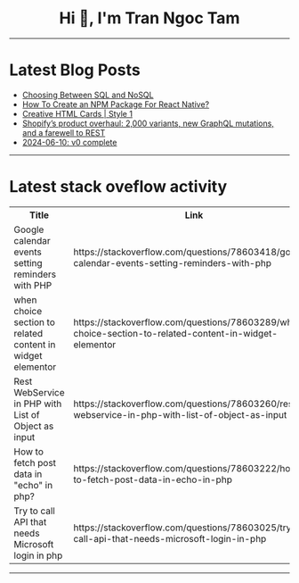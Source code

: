 <h1 align="center">Hi 👋, I'm Tran Ngoc Tam</h1>

---

# Latest Blog Posts 
<!-- BLOG-POST-LIST:START -->
- [Choosing Between SQL and NoSQL](https://dev.to/adrianbailador/choosing-between-sql-and-nosql-n9i)
- [How To Create an NPM Package For React Native?](https://dev.to/amitkumar13/how-to-create-an-npm-package-for-react-native-4bkj)
- [Creative HTML Cards | Style 1](https://dev.to/creative_salahu/creative-html-cards-style-1-5h8a)
- [Shopify’s product overhaul: 2,000 variants, new GraphQL mutations, and a farewell to REST](https://dev.to/gadgetdev/shopifys-product-overhaul-2000-variants-new-graphql-mutations-and-a-farewell-to-rest-4kei)
- [2024-06-10: v0 complete](https://dev.to/armantark/2024-06-10-v0-complete-3dil)
<!-- BLOG-POST-LIST:END -->

---

# Latest stack oveflow activity
<table>
  <tr><th>Title</th><th>Link</th></tr>
  <!-- STACKOVERFLOW:START --><tr><td>Google calendar events setting reminders with PHP</td><td>https://stackoverflow.com/questions/78603418/google-calendar-events-setting-reminders-with-php</td></tr><tr><td>when choice section to related content in widget elementor</td><td>https://stackoverflow.com/questions/78603289/when-choice-section-to-related-content-in-widget-elementor</td></tr><tr><td>Rest WebService in PHP with List of Object as input</td><td>https://stackoverflow.com/questions/78603260/rest-webservice-in-php-with-list-of-object-as-input</td></tr><tr><td>How to fetch post data in &quot;echo&quot; in php?</td><td>https://stackoverflow.com/questions/78603222/how-to-fetch-post-data-in-echo-in-php</td></tr><tr><td>Try to call API that needs Microsoft login in php</td><td>https://stackoverflow.com/questions/78603025/try-to-call-api-that-needs-microsoft-login-in-php</td></tr><!-- STACKOVERFLOW:END -->
</table>

---


